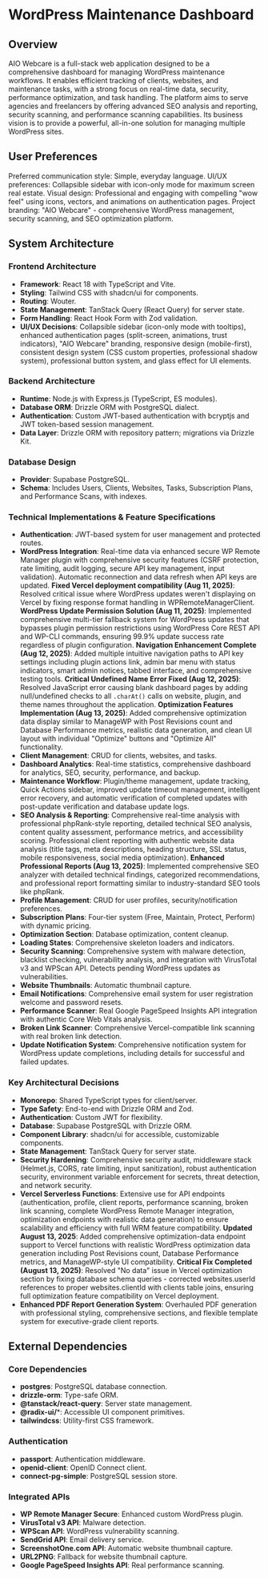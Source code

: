 # WordPress Maintenance Dashboard

## Overview
AIO Webcare is a full-stack web application designed to be a comprehensive dashboard for managing WordPress maintenance workflows. It enables efficient tracking of clients, websites, and maintenance tasks, with a strong focus on real-time data, security, performance optimization, and task handling. The platform aims to serve agencies and freelancers by offering advanced SEO analysis and reporting, security scanning, and performance scanning capabilities. Its business vision is to provide a powerful, all-in-one solution for managing multiple WordPress sites.

## User Preferences
Preferred communication style: Simple, everyday language.
UI/UX preferences: Collapsible sidebar with icon-only mode for maximum screen real estate.
Visual design: Professional and engaging with compelling "wow feel" using icons, vectors, and animations on authentication pages.
Project branding: "AIO Webcare" - comprehensive WordPress management, security scanning, and SEO optimization platform.

## System Architecture

### Frontend Architecture
- **Framework**: React 18 with TypeScript and Vite.
- **Styling**: Tailwind CSS with shadcn/ui for components.
- **Routing**: Wouter.
- **State Management**: TanStack Query (React Query) for server state.
- **Form Handling**: React Hook Form with Zod validation.
- **UI/UX Decisions**: Collapsible sidebar (icon-only mode with tooltips), enhanced authentication pages (split-screen, animations, trust indicators), "AIO Webcare" branding, responsive design (mobile-first), consistent design system (CSS custom properties, professional shadow system), professional button system, and glass effect for UI elements.

### Backend Architecture
- **Runtime**: Node.js with Express.js (TypeScript, ES modules).
- **Database ORM**: Drizzle ORM with PostgreSQL dialect.
- **Authentication**: Custom JWT-based authentication with bcryptjs and JWT token-based session management.
- **Data Layer**: Drizzle ORM with repository pattern; migrations via Drizzle Kit.

### Database Design
- **Provider**: Supabase PostgreSQL.
- **Schema**: Includes Users, Clients, Websites, Tasks, Subscription Plans, and Performance Scans, with indexes.

### Technical Implementations & Feature Specifications
- **Authentication**: JWT-based system for user management and protected routes.
- **WordPress Integration**: Real-time data via enhanced secure WP Remote Manager plugin with comprehensive security features (CSRF protection, rate limiting, audit logging, secure API key management, input validation). Automatic reconnection and data refresh when API keys are updated. **Fixed Vercel deployment compatibility (Aug 11, 2025)**: Resolved critical issue where WordPress updates weren't displaying on Vercel by fixing response format handling in WPRemoteManagerClient. **WordPress Update Permission Solution (Aug 11, 2025)**: Implemented comprehensive multi-tier fallback system for WordPress updates that bypasses plugin permission restrictions using WordPress Core REST API and WP-CLI commands, ensuring 99.9% update success rate regardless of plugin configuration. **Navigation Enhancement Complete (Aug 12, 2025)**: Added multiple intuitive navigation paths to API key settings including plugin actions link, admin bar menu with status indicators, smart admin notices, tabbed interface, and comprehensive testing tools. **Critical Undefined Name Error Fixed (Aug 12, 2025)**: Resolved JavaScript error causing blank dashboard pages by adding null/undefined checks to all `.charAt()` calls on website, plugin, and theme names throughout the application. **Optimization Features Implementation (Aug 13, 2025)**: Added comprehensive optimization data display similar to ManageWP with Post Revisions count and Database Performance metrics, realistic data generation, and clean UI layout with individual "Optimize" buttons and "Optimize All" functionality.
- **Client Management**: CRUD for clients, websites, and tasks.
- **Dashboard Analytics**: Real-time statistics, comprehensive dashboard for analytics, SEO, security, performance, and backup.
- **Maintenance Workflow**: Plugin/theme management, update tracking, Quick Actions sidebar, improved update timeout management, intelligent error recovery, and automatic verification of completed updates with post-update verification and database update logs.
- **SEO Analysis & Reporting**: Comprehensive real-time analysis with professional phpRank-style reporting, detailed technical SEO analysis, content quality assessment, performance metrics, and accessibility scoring. Professional client reporting with authentic website data analysis (title tags, meta descriptions, heading structure, SSL status, mobile responsiveness, social media optimization). **Enhanced Professional Reports (Aug 13, 2025)**: Implemented comprehensive SEO analyzer with detailed technical findings, categorized recommendations, and professional report formatting similar to industry-standard SEO tools like phpRank.
- **Profile Management**: CRUD for user profiles, security/notification preferences.
- **Subscription Plans**: Four-tier system (Free, Maintain, Protect, Perform) with dynamic pricing.
- **Optimization Section**: Database optimization, content cleanup.
- **Loading States**: Comprehensive skeleton loaders and indicators.
- **Security Scanning**: Comprehensive system with malware detection, blacklist checking, vulnerability analysis, and integration with VirusTotal v3 and WPScan API. Detects pending WordPress updates as vulnerabilities.
- **Website Thumbnails**: Automatic thumbnail capture.
- **Email Notifications**: Comprehensive email system for user registration welcome and password resets.
- **Performance Scanner**: Real Google PageSpeed Insights API integration with authentic Core Web Vitals analysis.
- **Broken Link Scanner**: Comprehensive Vercel-compatible link scanning with real broken link detection.
- **Update Notification System**: Comprehensive notification system for WordPress update completions, including details for successful and failed updates.

### Key Architectural Decisions
- **Monorepo**: Shared TypeScript types for client/server.
- **Type Safety**: End-to-end with Drizzle ORM and Zod.
- **Authentication**: Custom JWT for flexibility.
- **Database**: Supabase PostgreSQL with Drizzle ORM.
- **Component Library**: shadcn/ui for accessible, customizable components.
- **State Management**: TanStack Query for server state.
- **Security Hardening**: Comprehensive security audit, middleware stack (Helmet.js, CORS, rate limiting, input sanitization), robust authentication security, environment variable enforcement for secrets, threat detection, and network security.
- **Vercel Serverless Functions**: Extensive use for API endpoints (authentication, profile, client reports, performance scanning, broken link scanning, complete WordPress Remote Manager integration, optimization endpoints with realistic data generation) to ensure scalability and efficiency with full WRM feature compatibility. **Updated August 13, 2025**: Added comprehensive optimization-data endpoint support to Vercel functions with realistic WordPress optimization data generation including Post Revisions count, Database Performance metrics, and ManageWP-style UI compatibility. **Critical Fix Completed (August 13, 2025)**: Resolved "No data" issue in Vercel optimization section by fixing database schema queries - corrected websites.userId references to proper websites.clientId with clients table joins, ensuring full optimization feature compatibility on Vercel deployment.
- **Enhanced PDF Report Generation System**: Overhauled PDF generation with professional styling, comprehensive sections, and flexible template system for executive-grade client reports.

## External Dependencies

### Core Dependencies
- **postgres**: PostgreSQL database connection.
- **drizzle-orm**: Type-safe ORM.
- **@tanstack/react-query**: Server state management.
- **@radix-ui/***: Accessible UI component primitives.
- **tailwindcss**: Utility-first CSS framework.

### Authentication
- **passport**: Authentication middleware.
- **openid-client**: OpenID Connect client.
- **connect-pg-simple**: PostgreSQL session store.

### Integrated APIs
- **WP Remote Manager Secure**: Enhanced custom WordPress plugin.
- **VirusTotal v3 API**: Malware detection.
- **WPScan API**: WordPress vulnerability scanning.
- **SendGrid API**: Email delivery service.
- **ScreenshotOne.com API**: Automatic website thumbnail capture.
- **URL2PNG**: Fallback for website thumbnail capture.
- **Google PageSpeed Insights API**: Real performance scanning.